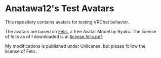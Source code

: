 # Anatawa12's Test Avatars 

This repository contains avatars for testing VRChat behavior.

The avatars are based on [Felis](https://booth.pm/ja/items/5385176), a free Avatar Model by Ryuku.
The license of felis as of I downloaded is at [license.felis.pdf](license.felis.pdf).

My modifications is published under Unlicense, but please follow the license of Felis.
